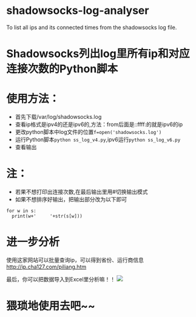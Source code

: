 # shadowsocks-log-analyser
To list all ips and its connected times from the shadowsocks log file.

# Shadowsocks列出log里所有ip和对应连接次数的Python脚本

# 使用方法：
- 首先下载/var/log/shadowsocks.log
- 查看ip格式是ipv4的还是ipv6的,方法：from后面是::ffff:的就是ipv6的ip
- 更改python脚本中log文件的位置`f=open('shadowsocks.log')`
- 运行Python脚本`python ss_log_v4.py`,ipv6运行`python ss_log_v6.py`
- 查看输出

# 注：
- 若果不想打印出连接次数,在最后输出里用#切换输出模式
- 如果不想排序好输出，把输出部分改为以下即可
```
for w in s:
  print(w+'		'+str(s[w]))
```
# 进一步分析
使用这家网站可以批量查询ip，可以得到省份、运行商信息
http://ip.cha127.com/piliang.htm

最后，你可以把数据导入到Excel里分析嘛！！
![](http://i.imgur.com/z4sDFtF.png?1)
# 猥琐地使用去吧~~
